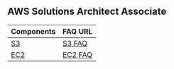 ## AWS Solutions Architect Associate


| Components |  FAQ URL |
| ----------- | ----------- |
| [S3](./s3.md) | [S3 FAQ](https://aws.amazon.com/s3/faqs/) |
| [EC2](.ec2.md) | [EC2 FAQ](https://aws.amazon.com/ec2/faqs/)